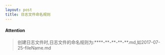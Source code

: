```yaml
---
layout: post
title: 日志文件命名规则
---
```


#### Attention
> 创建日志文件时,日志文件的命名规则为:\*\*\*\*\-\*\*\-\*\*-\*\*\-\*\*.md,如2017-07-25-fileName.md  



